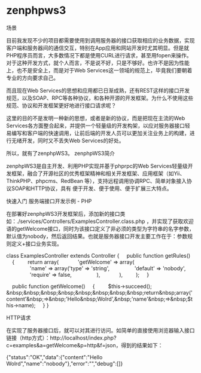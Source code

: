 zenphpws3
=========

场景

目前我发现不少的项目都需要使用到调用服务器的接口获取相应的业务数据，实现客户端和服务器间的通信交互，特别在App应用和网站开发时尤其明显。但是就PHP程序员而言，大多数情况下都是使用CURL进行请求，甚至用fopen来操作。对于这种开发方式，就个人而言，不是说不好，只是不够好。也许不是因为性能上，也不是安全上，而是对于Web Services这一领域的规范上，毕竟我们要朝着专业的方向要求自己。

而且现在Web Services的思想和应用都已日渐成熟，还有REST这样的接口开发规范，以及SOAP、RPC等各种协议，和各种开源的开发框架。为什么不使用这些规范、协议和开发框架更好地进行接口请求呢？

这里的目的不是发明一种新的思想，或者是新的协议，而是把现在主流的Web Services各方面整合起来，并提供一个轻量级的开发构架，以应对服务器接口轻易编写和客户端的快速调用，让前后端的开发人员可以更加关注业务上的构建，进行无绪开发，同时又不丢失Web Services的好处。

所以，就有了zenphpWS3。
zenphpWS3简介

zenphpWS3是自主开发、利用PHP实现并基于phprpc的Web Services轻量级开发框架，融合了开源社区的优秀框架精神和相关开发框架、应用框架（如Yii、ThinkPHP、phpcms、RedBean 等），支持远程调用协调RPC、简单对象接入协议SOAP和HTTP协议，具有 便于开发、便于使用、便于扩展三大特点。

快速入门
服务端接口开发示例 - PHP

在部署好zenphpWS3开发框架后，添加新的接口类如：./services/Controllers/ExamplesController.class.php ，并实现了获取欢迎语的getWelcome接口，同时为该接口定义了非必须的类型为字符串的名字参数，默认值为nobody，然后返回结果。也就是服务器接口开发主要工作在于：参数规则定义+接口业务实现。

class&nbsp;ExamplesController&nbsp;extends&nbsp;Controller
{
&nbsp;&nbsp;&nbsp;&nbsp;public&nbsp;function&nbsp;getRules()
&nbsp;&nbsp;&nbsp;&nbsp;{
&nbsp;&nbsp;&nbsp;&nbsp;&nbsp;&nbsp;&nbsp;&nbsp;return&nbsp;array(
&nbsp;&nbsp;&nbsp;&nbsp;&nbsp;&nbsp;&nbsp;&nbsp;&nbsp;&nbsp;&nbsp;&nbsp;'getWelcome'&nbsp;=>&nbsp;array(
&nbsp;&nbsp;&nbsp;&nbsp;&nbsp;&nbsp;&nbsp;&nbsp;&nbsp;&nbsp;&nbsp;&nbsp;&nbsp;&nbsp;&nbsp;&nbsp;'name'&nbsp;=>&nbsp;array('type'&nbsp;=>&nbsp;'string',
&nbsp;&nbsp;&nbsp;&nbsp;&nbsp;&nbsp;&nbsp;&nbsp;&nbsp;&nbsp;&nbsp;&nbsp;&nbsp;&nbsp;&nbsp;&nbsp;'default'&nbsp;=>&nbsp;'nobody',
&nbsp;&nbsp;&nbsp;&nbsp;&nbsp;&nbsp;&nbsp;&nbsp;&nbsp;&nbsp;&nbsp;&nbsp;&nbsp;&nbsp;&nbsp;&nbsp;'require'&nbsp;=>&nbsp;false,
&nbsp;&nbsp;&nbsp;&nbsp;&nbsp;&nbsp;&nbsp;&nbsp;&nbsp;&nbsp;&nbsp;&nbsp;&nbsp;&nbsp;&nbsp;&nbsp;),
&nbsp;&nbsp;&nbsp;&nbsp;&nbsp;&nbsp;&nbsp;&nbsp;&nbsp;&nbsp;&nbsp;&nbsp;),
&nbsp;&nbsp;&nbsp;&nbsp;&nbsp;&nbsp;&nbsp;&nbsp;);
&nbsp;&nbsp;&nbsp;&nbsp;}

&nbsp;&nbsp;&nbsp;&nbsp;public&nbsp;function&nbsp;getWelcome()
&nbsp;&nbsp;&nbsp;&nbsp;{
&nbsp;&nbsp;&nbsp;&nbsp;&nbsp;&nbsp;&nbsp;&nbsp;$this->succeed();
&nbsp;&nbsp;&nbsp;&nbsp;&nbsp;&nbsp;&nbsp;&nbsp;return&nbsp;array('content'&nbsp;=>&nbsp;'Hello&nbsp;Wolrd',&nbsp;'name'&nbsp;=>&nbsp;$this->name);
&nbsp;&nbsp;&nbsp;&nbsp;}
}

HTTP请求

在实现了服务器接口后，就可以对其进行访问。如简单的直接使用浏览器输入接口链接（http方式）：http://localhost/index.php?c=examples&a=getWelcome&p=http&f=json，得到的结果如下：

{"status":"OK","data":{"content":"Hello Wolrd","name":"nobody"},"error":"","debug":[]}
